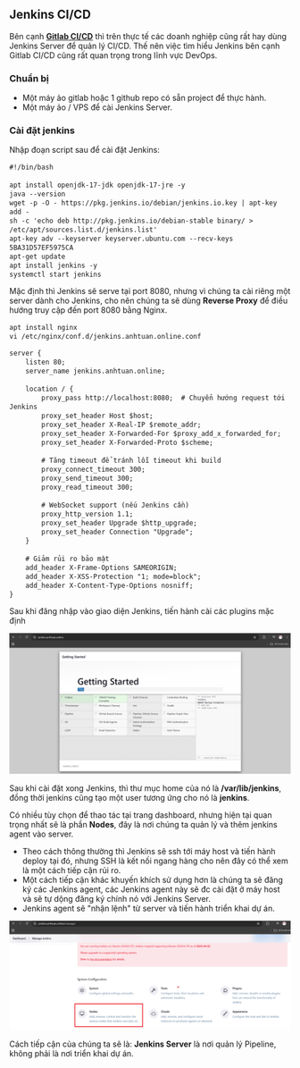 ## Jenkins CI/CD

Bên cạnh **[Gitlab CI/CD](./devops-3.md#gitlab-cicd)** thì trên thực tế các doanh nghiệp cũng rất hay dùng Jenkins Server để quản lý CI/CD. Thế nên việc tìm hiểu Jenkins bên cạnh Gitlab CI/CD cũng rất quan trọng trong lĩnh vực DevOps.

### Chuẩn bị

- Một máy ảo gitlab hoặc 1 github repo có sẵn project để thực hành.
- Một máy ảo / VPS để cài Jenkins Server.

### Cài đặt jenkins

Nhập đoạn script sau để cài đặt Jenkins:

```shell
#!/bin/bash

apt install openjdk-17-jdk openjdk-17-jre -y
java --version
wget -p -O - https://pkg.jenkins.io/debian/jenkins.io.key | apt-key add -
sh -c 'echo deb http://pkg.jenkins.io/debian-stable binary/ > /etc/apt/sources.list.d/jenkins.list'
apt-key adv --keyserver keyserver.ubuntu.com --recv-keys 5BA31D57EF5975CA
apt-get update
apt install jenkins -y
systemctl start jenkins
```

Mặc định thì Jenkins sẽ serve tại port 8080, nhưng vì chúng ta cài riêng một server dành cho Jenkins, cho nên chúng ta sẽ dùng **Reverse Proxy** để điều hướng truy cập đến port 8080 bằng Nginx.

```shell
apt install nginx
vi /etc/nginx/conf.d/jenkins.anhtuan.online.conf
```

```shell
server {
    listen 80;
    server_name jenkins.anhtuan.online;

    location / {
        proxy_pass http://localhost:8080;  # Chuyển hướng request tới Jenkins
        proxy_set_header Host $host;
        proxy_set_header X-Real-IP $remote_addr;
        proxy_set_header X-Forwarded-For $proxy_add_x_forwarded_for;
        proxy_set_header X-Forwarded-Proto $scheme;

        # Tăng timeout để tránh lỗi timeout khi build
        proxy_connect_timeout 300;
        proxy_send_timeout 300;
        proxy_read_timeout 300;

        # WebSocket support (nếu Jenkins cần)
        proxy_http_version 1.1;
        proxy_set_header Upgrade $http_upgrade;
        proxy_set_header Connection "Upgrade";
    }

    # Giảm rủi ro bảo mật
    add_header X-Frame-Options SAMEORIGIN;
    add_header X-XSS-Protection "1; mode=block";
    add_header X-Content-Type-Options nosniff;
}
```

Sau khi đăng nhập vào giao diện Jenkins, tiến hành cài các plugins mặc định

![img_28.png](img_28.png)

Sau khi cài đặt xong Jenkins, thì thư mục home của nó là **/var/lib/jenkins**, đồng thời jenkins cũng tạo một user tương ứng cho nó là **jenkins**.

Có nhiều tùy chọn để thao tác tại trang dashboard, nhưng hiện tại quan trọng nhất sẽ là phần **Nodes**, đây là nơi chúng ta quản lý và thêm jenkins agent vào server.

- Theo cách thông thường thì Jenkins sẽ ssh tới máy host và tiến hành deploy tại đó, nhưng SSH là kết nối ngang hàng cho nên đây có thể xem là một cách tiếp cận rủi ro.
- Một cách tiếp cận khác khuyến khích sử dụng hơn là chúng ta sẽ đăng ký các Jenkins agent, các Jenkins agent này sẽ đc cài đặt ở máy host và sẽ tự dộng đăng ký chính nó với Jenkins Server.
- Jenkins agent sẽ "nhận lệnh" từ server và tiến hành triển khai dự án.

![img_29.png](img_29.png)

Cách tiếp cận của chúng ta sẽ là: **Jenkins Server** là nơi quản lý Pipeline, không phải là nơi triển khai dự án.


